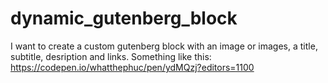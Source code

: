 # dynamic_gutenberg_block
I want to create a custom gutenberg block with an image or images, a title, subtitle, desription and links.
Something like this: https://codepen.io/whatthephuc/pen/ydMQzj?editors=1100
